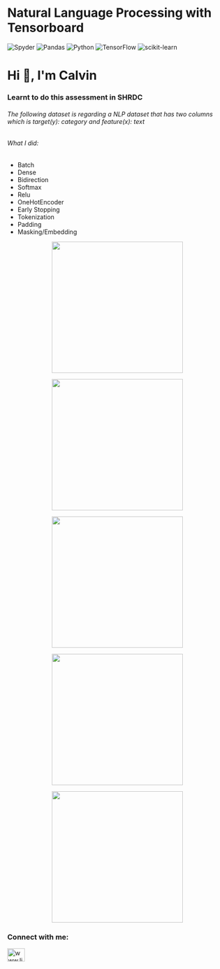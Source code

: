 # Natural Language Processing with Tensorboard

![Spyder](https://img.shields.io/badge/Spyder-838485?style=for-the-badge&logo=spyder%20ide&logoColor=maroon)
![Pandas](https://img.shields.io/badge/pandas-%23150458.svg?style=for-the-badge&logo=pandas&logoColor=white)
![Python](https://img.shields.io/badge/python-3670A0?style=for-the-badge&logo=python&logoColor=ffdd54)
![TensorFlow](https://img.shields.io/badge/TensorFlow-%23FF6F00.svg?style=for-the-badge&logo=TensorFlow&logoColor=white)
![scikit-learn](https://img.shields.io/badge/scikit--learn-%23F7931E.svg?style=for-the-badge&logo=scikit-learn&logoColor=white)

<h1 align="left">Hi 👋, I'm Calvin</h1>
<h3 align="left">Learnt to do this assessment in SHRDC</h3>

<h6 align="left">The following dataset is regarding a NLP dataset that has two columns which is target(y): category and feature(x): text</h6>

<h6 align="left"> What I did: </h6>

- Batch
- Dense
- Bidirection
- Softmax
- Relu
- OneHotEncoder
- Early Stopping
- Tokenization 
- Padding
- Masking/Embedding

<p align="center">
  <img src="https://user-images.githubusercontent.com/83624724/175305128-c1f60a70-538e-4f41-807e-84fa27e9889f.png" width="300">
</p>
<p align="center">
  <img src="https://user-images.githubusercontent.com/83624724/175305317-107c6ec7-382a-403e-917a-80747aa7b816.PNG" width="300">
</p>
<p align="center">
  <img src="https://user-images.githubusercontent.com/83624724/175305329-8134dad0-2fbe-451c-94c1-93cba95137c5.png" width="300">
</p>
<p align="center">
  <img src="https://user-images.githubusercontent.com/83624724/175305335-8a23dbd1-c073-47a3-9270-74ae1f6b52dd.png" width="300">
</p>
<p align="center">
  <img src="https://user-images.githubusercontent.com/83624724/175305349-7e7e2d48-89b2-4e63-bd52-988fbe2c8202.png" width="300">
</p>

<h3 align="left">Connect with me:</h3>
<p align="left">
<a href="https://linkedin.com/in/www.linkedin.com/in/cgkj-3b6857185" target="blank"><img align="center" src="https://raw.githubusercontent.com/rahuldkjain/github-profile-readme-generator/master/src/images/icons/Social/linked-in-alt.svg" alt="www.linkedin.com/in/cgkj-3b6857185" height="30" width="40" /></a>
</p>
